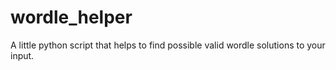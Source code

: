 # wordle_helper
A little python script that helps to find possible valid wordle solutions to your input.
